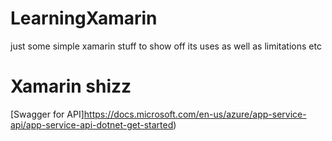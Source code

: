 # LearningXamarin
just some simple xamarin stuff to show off its uses as well as limitations etc



# Xamarin shizz

[Swagger for API]https://docs.microsoft.com/en-us/azure/app-service-api/app-service-api-dotnet-get-started)
